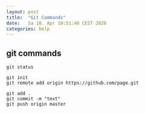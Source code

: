 ```yaml
---
layout: post
title:  "Git Commands"
date:   Sa 18. Apr 10:51:40 CEST 2020
categories: help
---
```



## git commands
```
git status

git init
git remote add origin https://github.com/page.git

git add .
git commit -m "text"
git push origin master
```